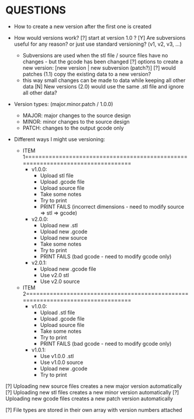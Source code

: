 # QUESTIONS


- How to create a new version after the first one is created
- How would versions work?
  [?] start at version 1.0 ?
  [Y] Are subversions useful for any reason? or just use standard versioning? (v1, v2, v3, ...)
    - Subversions are used when the stl file / source files have no changes - but the gcode has been changed
  [?] options to create a new version: [new version | new subversion (patch?)]
  [?] would patches (1.1) copy the existing data to a new version?
    - this way small changes can be made to data while keeping all other data
  [N] New versions (2.0) would use the same .stl file and ignore all other data?

- Version types: (major.minor.patch / 1.0.0)
  - MAJOR: major changes to the source design
  - MINOR: minor changes to the source design
  - PATCH: changes to the output gcode only

- Different ways I might use versioning:
  - ITEM 1================================================================================
    - v1.0.0:
      - Upload stl file
      - Upload .gcode file
      - Upload source file
      - Take some notes
      - Try to print
      - PRINT FAILS (incorrect dimensions - need to modify source => stl => gcode)
    - v2.0.0:
      - Upload new .stl
      - Upload new .gcode
      - Upload new source
      - Take some notes
      - Try to print
      - PRINT FAILS (bad gcode - need to modify gcode only)
    - v2.0.1:
      - Upload new .gcode file
      - Use v2.0 stl
      - Use v2.0 source
  - ITEM 2================================================================================
    - v1.0.0:
      - Upload .stl file
      - Upload .gcode file
      - Upload source file
      - Take some notes
      - Try to print
      - PRINT FAILS (bad gcode - need to modify gcode only)
    - v1.0.1:
      - Use v1.0.0 .stl
      - Use v1.0.0 source
      - Upload new .gcode
      - Try to print


[?] Uploading new source files creates a new major version automatically
[?] Uploading new stl files creates a new minor version automatically
[?] Uploading new gcode files creates a new patch version automatically 

[?] File types are stored in their own array with version numbers attached
